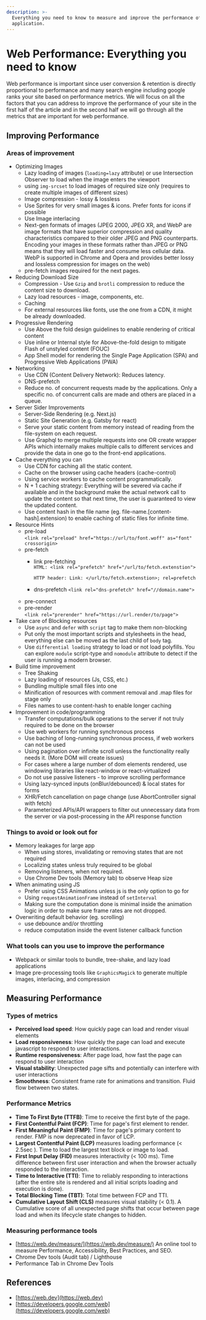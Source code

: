 ```yaml
---
description: >-
  Everything you need to know to measure and improve the performance of any web
  application.
---
```


# Web Performance: Everything you need to know

Web performance is important since user conversion & retention is directly proportional to performance and many search engine including google ranks your site based on performance metrics. We will focus on all the factors that you can address to improve the performance of your site in the first half of the article and in the second half we will go through all the metrics that are important for web performance.

## Improving Performance

### Areas of improvement

* Optimizing Images
  * Lazy loading of images (`loading=lazy` attribute) or use Intersection Observer to load when the image enters the viewport
  * using `img-srcset` to load images of required size only (requires to create multiple images of different sizes)
  * Image compression - lossy & lossless
  * Use Sprites for very small images & icons. Prefer fonts for icons if possible
  * Use Image interlacing
  * Next-gen formats of images (JPEG 2000, JPEG XR, and WebP are image formats that have superior compression and quality characteristics compared to their older JPEG and PNG counterparts. Encoding your images in these formats rather than JPEG or PNG means that they will load faster and consume less cellular data. WebP is supported in Chrome and Opera and provides better lossy and lossless compression for images on the web)
  * pre-fetch images required for the next pages.
* Reducing Download Size
  * Compression - Use `Gzip` and `brotli` compression to reduce the content size to download.
  * Lazy load resources - image, components, etc.
  * Caching
  * For external resources like fonts, use the one from a CDN, it might be already downloaded. &#x20;
* Progressive Rendering
  * Use Above the fold design guidelines to enable rendering of critical content
  * Use inline or Internal style for Above-the-fold design to mitigate Flash of unstyled content (FOUC)
  * App Shell model for rendering the Single Page Application (SPA) and Progressive Web Applications (PWA)
* Networking
  * Use CDN (Content Delivery Network): Reduces latency.
  * DNS-prefetch
  * Reduce no. of concurrent requests made by the applications. Only a specific no. of concurrent calls are made and others are placed in a queue.
* Server Sider Improvements
  * Server-Side Rendering (e.g. Next.js)
  * Static Site Generation (e.g. Gatsby for react)
  * Serve your static content from memory instead of reading from the file-system on each request.
  * Use Graphql to merge multiple requests into one OR create wrapper APIs which internally makes multiple calls to different services and provide the data in one go to the front-end applications.
* Cache everything you can
  * Use CDN for caching all the static content.
  * Cache on the browser using cache headers (cache-control)
  * Using service workers to cache content programmatically.
  * N + 1 caching strategy: Everything will be severed via cache if available and in the background make the actual network call to update the content so that next time, the user is guaranteed to view the updated content.
  * Use content hash in the file name (eg. file-name.\[content-hash].extension) to enable caching of static files for infinite time.
* Resource Hints
  * pre-load\
    `<link rel="preload" href="https://url/to/font.woff" as="font" crossorigin>`
  * pre-fetch
    *   link pre-fetching\
        `HTML: <link rel="prefetch" href="/url/to/fetch.extenstion">`

        `HTTP header: Link: </url/to/fetch.extenstion>; rel=prefetch`
    * dns-prefetch `<link rel="dns-prefetch" href="//domain.name">`
  * pre-connect
  * pre-render\
    `<link rel="prerender" href="https://url.render/to/page">`
* Take care of Blocking resources
  * Use `async` and `defer` with `script` tag to make them non-blocking
  * Put only the most important scripts and stylesheets in the head, everything else can be moved as the last child of `body` tag.
  * Use `differential loading` strategy to load or not load polyfills. You can explore `module` script-type and `nomodule`  attribute to detect if the user is running a modern browser.
* Build time improvement
  * Tree Shaking
  * Lazy loading of resources (Js, CSS, etc.)
  * Bundling multiple small files into one
  * Minification of resources with comment removal and .map files for stage only
  * Files names to use content-hash to enable longer caching
* Improvement in code/programming
  * Transfer computations/bulk operations to the server if not truly required to be done on the browser
  * Use web workers for running synchronous process
  * Use baching of long-running synchronous process, if web workers can not be used
  * Using pagination over infinite scroll unless the functionality really needs it. (More DOM will create issues)
  * For cases where a large number of dom elements rendered, use windowing libraries like react-window or react-virtualized
  * Do not use passive listeners - to improve scrolling performance
  * Using lazy-synced inputs (onBlur/debounced) & local states for forms
  * XHR/Fetch cancellation on page change (use AbortController signal with fetch)
  * Parameterized APIs/API wrappers to filter out unnecessary data from the server or via post-processing in the API response function

### Things to avoid or look out for

* Memory leakages for large app
  * When using stores, invalidating or removing states that are not required
  * Localizing states unless truly required to be global
  * Removing listeners, when not required.
  * Use Chrome Dev tools (Memory tab) to observe Heap size
* When animating using JS
  * Prefer using CSS Animations unless js is the only option to go for
  * Using `requestAnimationFrame` instead of `setInterval`
  * Making sure the computation done is minimal inside the animation logic in order to make sure frame rates are not dropped.
* Overwriting default behavior (eg. scrolling)
  * use debounce and/or throttling&#x20;
  * reduce computation inside the event listener callback function

### What tools can you use to improve the performance

* Webpack or similar tools to bundle, tree-shake, and lazy load applications
* Image pre-processing tools like `GraphicsMagick` to generate multiple images, interlacing, and compression

## Measuring Performance

### Types of metrics

* **Perceived load speed**: How quickly page can load and render visual elements
* **Load responsiveness**: How quickly the page can load and execute javascript to respond to user interactions.
* **Runtime responsiveness**: After page load, how fast the page can respond to user interaction
* **Visual stability**: Unexpected page sifts and potentially can interfere with user interactions
* **Smoothness**: Consistent frame rate for animations and transition. Fluid flow between two states.&#x20;

### Performance Metrics

* **Time To First Byte (TTFB)**: Time to receive the first byte of the page.
* **First Contentful Paint (FCP)**: Time for page's first element to render.
* **First Meaningful Paint (FMP)**: Time for page's primary content to render. FMP is now deprecated in favor of LCP.
* &#x20;**Largest Contentful Paint (LCP)** measures loading performance (< 2.5sec ). Time to load the largest text block or image to load.
* **First Input Delay (FID)** measures interactivity (< 100 ms). Time difference between first user interaction and when the browser actually responded to the interaction.
* **Time to Interactive (TTI)**: Time to reliably responding to interactions (after the entire site is rendered and all initial scripts loading and execution is done).
* **Total Blocking Time (TBT)**: Total time between FCP and TTI.
* **Cumulative Layout Shift (CLS)** measures visual stability (< 0.1). A Cumulative score of all unexpected page shifts that occur between page load and when its lifecycle state changes to hidden.

### Measuring performance tools

* [https://web.dev/measure/](https://web.dev/measure/) An online tool to measure Performance, Accessibility, Best Practices, and SEO.
* Chrome Dev tools (Audit tab) / Lighthouse
* Performance Tab in Chrome Dev Tools

## References

* [https://web.dev](https://web.dev)
* [https://developers.google.com/web](https://developers.google.com/web)
